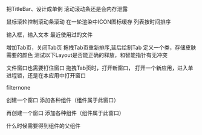 把TitleBar、设计成单例
滚动滚动条还是会内存泄露


鼠标滚轮控制滚动条滚动
在一轮渲染中ICON图标缓存
列表按时间排序

输入框，输入文本
最近使用过的文件


增加Tab页，关闭Tab页
拖拽Tab页重新排序,延后绘制Tab
定义一个类，存储皮肤需要的颜色
测试以下Layout是否能正确的释放，和智能指针有无冲突

文件窗口也需要钉住窗口
拖拽Tab页时，打开新窗口，
打开一个新应用，进入单进程锁，还是在本应用中打开窗口


filternone


创建一个窗口
添加各种组件（组件属于此窗口）

再创建一个窗口
添加各种组件（组件属于此窗口）

什么时候需要得到组件的父组件